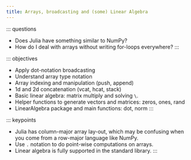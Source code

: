 ```yaml
---
title: Arrays, broadcasting and (some) Linear Algebra
---
```


::: questions
- Does Julia have something similar to NumPy?
- How do I deal with arrays without writing for-loops everywhere?
:::

::: objectives
- Apply dot-notation broadcasting
- Understand array type notation
- Array indexing and manipulation (push, append)
- 1d and 2d concatenation (vcat, hcat, stack)
- Basic linear algebra: matrix multiply and solving `\`.
- Helper functions to generate vectors and matrices: zeros, ones, rand
- LinearAlgebra package and main functions: dot, norm
:::

::: keypoints
- Julia has column-major array lay-out, which may be confusing when you come from a row-major language like NumPy.
- Use `.` notation to do point-wise computations on arrays.
- Linear algebra is fully supported in the standard library.
:::

